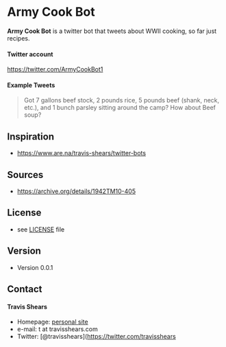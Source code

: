 Army Cook Bot
======
**Army Cook Bot** is a twitter bot that tweets about WWII cooking, so far just recipes.

#### Twitter account
https://twitter.com/ArmyCookBot1

#### Example Tweets

> Got 7 gallons beef stock, 2 pounds rice, 5 pounds beef (shank, neck, etc.), and 1 bunch parsley sitting around the camp? How about Beef soup?

## Inspiration
* https://www.are.na/travis-shears/twitter-bots


## Sources
* https://archive.org/details/1942TM10-405


## License
* see [LICENSE](https://github.com/btbtravis/army_cook/blob/master/LICENSE.md) file

## Version
* Version 0.0.1

## Contact
#### Travis Shears
* Homepage: [personal site](https://travisshears.com)
* e-mail: t at travisshears.com
* Twitter: [@travisshears](https://twitter.com/travisshears

